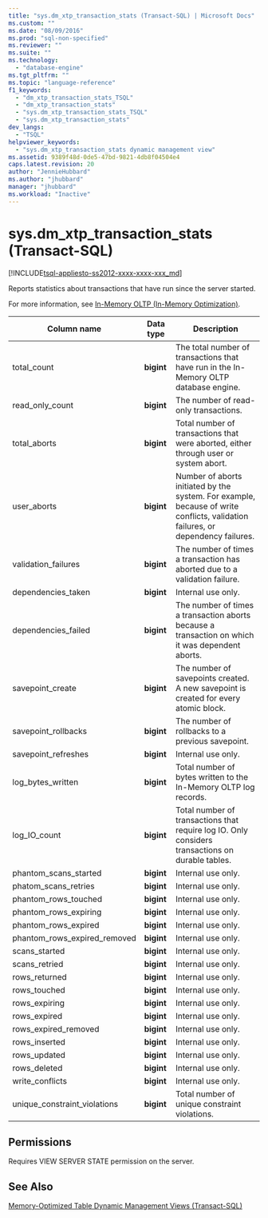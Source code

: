 ```yaml
---
title: "sys.dm_xtp_transaction_stats (Transact-SQL) | Microsoft Docs"
ms.custom: ""
ms.date: "08/09/2016"
ms.prod: "sql-non-specified"
ms.reviewer: ""
ms.suite: ""
ms.technology: 
  - "database-engine"
ms.tgt_pltfrm: ""
ms.topic: "language-reference"
f1_keywords: 
  - "dm_xtp_transaction_stats_TSQL"
  - "dm_xtp_transaction_stats"
  - "sys.dm_xtp_transaction_stats_TSQL"
  - "sys.dm_xtp_transaction_stats"
dev_langs: 
  - "TSQL"
helpviewer_keywords: 
  - "sys.dm_xtp_transaction_stats dynamic management view"
ms.assetid: 9389f48d-0de5-47bd-9821-4db8f04504e4
caps.latest.revision: 20
author: "JennieHubbard"
ms.author: "jhubbard"
manager: "jhubbard"
ms.workload: "Inactive"
---
```

# sys.dm_xtp_transaction_stats (Transact-SQL)
[!INCLUDE[tsql-appliesto-ss2012-xxxx-xxxx-xxx_md](../../includes/tsql-appliesto-ss2012-xxxx-xxxx-xxx-md.md)]

  Reports statistics about transactions that have run since the server started.  
  
 For more information, see [In-Memory OLTP &#40;In-Memory Optimization&#41;](../../relational-databases/in-memory-oltp/in-memory-oltp-in-memory-optimization.md).  
  
|Column name|Data type|Description|  
|-----------------|---------------|-----------------|  
|total_count|**bigint**|The total number of transactions that have run in the In-Memory OLTP database engine.|  
|read_only_count|**bigint**|The number of read-only transactions.|  
|total_aborts|**bigint**|Total number of transactions that were aborted, either through user or system abort.|  
|user_aborts|**bigint**|Number of aborts initiated by the system. For example, because of write conflicts, validation failures, or dependency failures.|  
|validation_failures|**bigint**|The number of times a transaction has aborted due to a validation failure.|  
|dependencies_taken|**bigint**|Internal use only.|  
|dependencies_failed|**bigint**|The number of times a transaction aborts because a transaction on which it was dependent aborts.|  
|savepoint_create|**bigint**|The number of savepoints created. A new savepoint is created for every atomic block.|  
|savepoint_rollbacks|**bigint**|The number of rollbacks to a previous savepoint.|  
|savepoint_refreshes|**bigint**|Internal use only.|  
|log_bytes_written|**bigint**|Total number of bytes written to the In-Memory OLTP log records.|  
|log_IO_count|**bigint**|Total number of transactions that require log IO. Only considers transactions on durable tables.|  
|phantom_scans_started|**bigint**|Internal use only.|  
|phatom_scans_retries|**bigint**|Internal use only.|  
|phantom_rows_touched|**bigint**|Internal use only.|  
|phantom_rows_expiring|**bigint**|Internal use only.|  
|phantom_rows_expired|**bigint**|Internal use only.|  
|phantom_rows_expired_removed|**bigint**|Internal use only.|  
|scans_started|**bigint**|Internal use only.|  
|scans_retried|**bigint**|Internal use only.|  
|rows_returned|**bigint**|Internal use only.|  
|rows_touched|**bigint**|Internal use only.|  
|rows_expiring|**bigint**|Internal use only.|  
|rows_expired|**bigint**|Internal use only.|  
|rows_expired_removed|**bigint**|Internal use only.|  
|rows_inserted|**bigint**|Internal use only.|  
|rows_updated|**bigint**|Internal use only.|  
|rows_deleted|**bigint**|Internal use only.|  
|write_conflicts|**bigint**|Internal use only.|  
|unique_constraint_violations|**bigint**|Total number of unique constraint violations.|  
  
## Permissions  
 Requires VIEW SERVER STATE permission on the server.  
  
## See Also  
 [Memory-Optimized Table Dynamic Management Views &#40;Transact-SQL&#41;](../../relational-databases/system-dynamic-management-views/memory-optimized-table-dynamic-management-views-transact-sql.md)  
  
  
